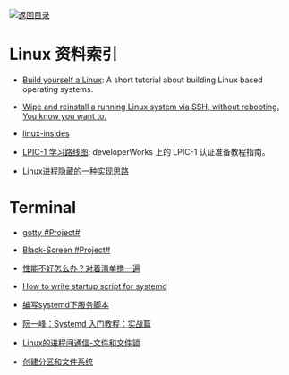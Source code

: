 [![返回目录](https://parg.co/UGo)](https://parg.co/b4z) 
 


# Linux 资料索引

* [Build yourself a Linux](https://github.com/MichielDerhaeg/build-linux): A short tutorial about building Linux based operating systems.

* [Wipe and reinstall a running Linux system via SSH, without rebooting. You know you want to.](https://github.com/marcan/takeover.sh)

* [linux-insides](https://github.com/0xAX/linux-insides)

- [LPIC-1 学习路线图](http://www.ibm.com/developerworks/cn/linux/l-lpic1-map/index.html): developerWorks 上的 LPIC-1 认证准备教程指南。

- [Linux进程隐藏的一种实现思路 ](http://www.freebuf.com/articles/system/117234.html)

# Terminal

* [gotty #Project#](https://github.com/yudai/gotty)

- [Black-Screen #Project#](https://github.com/shockone/black-screen)

- [性能不好怎么办？对着清单撸一遍 ](http://mp.weixin.qq.com/s?__biz=MzAwNjY4NTQ4MA==&mid=2651174290&idx=1&sn=288518f030801f4d90878e806546487c&scene=1&srcid=0721NBPW2U9bCAlMyD6IR9uY&from=singlemessage&isappinstalled=0#wechat_redirect)

- [How to write startup script for systemd](http://unix.stackexchange.com/questions/47695/how-to-write-startup-script-for-systemd)

- [编写systemd下服务脚本 ](http://blog.csdn.net/fu_wayne/article/details/38018825)

- [阮一峰：Systemd 入门教程：实战篇](http://www.ruanyifeng.com/blog/2016/03/systemd-tutorial-part-two.html)

- [Linux的进程间通信-文件和文件锁](http://liwei.life/2016/07/31/file_and_filelock/)

- [创建分区和文件系统](http://www.tuicool.com/articles/RZ7FvqV)
